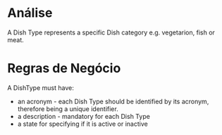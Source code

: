 Análise
=================
A Dish Type represents a specific Dish category e.g. vegetarion, fish or meat.

Regras de Negócio
=================

A DishType must have:
* an acronym - each Dish Type should be identified by its acronym, therefore being a unique identifier.
* a description - mandatory for each Dish Type
* a state for specifying if it is active or inactive


